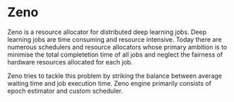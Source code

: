 # Zeno

Zeno is a resource allocator for distributed deep learning jobs.
Deep learning jobs are time consuming and resource intensive. Today there are numerous schedulers and resource allocators whose primary ambition is to minimise the total completetion time of all jobs and neglect the fairness of hardware resources allocated for each job.

Zeno tries to tackle this problem by striking the balance between average waiting time and job execution time.
Zeno engine primarily consists of epoch estimator and custom scheduler.





